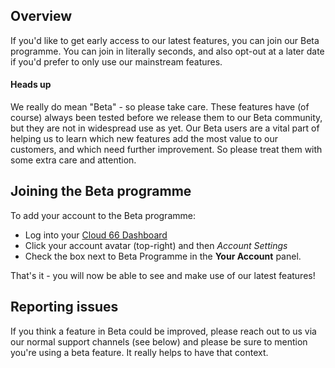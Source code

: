 ## Overview

If you'd like to get early access to our latest features, you can join our Beta programme. You can join in literally seconds, and also opt-out at a later date if you'd prefer to only use our mainstream features.

#### Heads up
<div class="notice"><p>
We really do mean "Beta" - so please take care. These features have (of course) always been tested before we release them to our Beta community, but they are not in widespread use as yet. Our Beta users are a vital part of helping us to learn which new features add the most value to our customers, and which need further improvement. So please treat them with some extra care and attention. </p></div>

## Joining the Beta programme

To add your account to the Beta programme: 

- Log into your [Cloud 66 Dashboard](https://app.cloud66.com/dashboard)
- Click your account avatar (top-right) and then *Account Settings*
- Check the box next to Beta Programme in the **Your Account** panel.

That's it - you will now be able to see and make use of our latest features!

## Reporting issues

If you think a feature in Beta could be improved, please reach out to us via our normal support channels (see below) and please be sure to mention you're using a beta feature. It really helps to have that context.